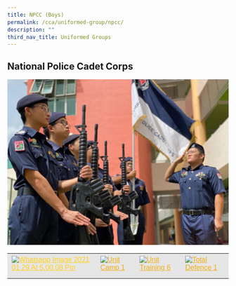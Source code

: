 ```yaml
---
title: NPCC (Boys)
permalink: /cca/uniformed-group/npcc/
description: ""
third_nav_title: Uniformed Groups
---
```

National Police Cadet Corps
---------------------------

![](/images/npcc_1.jpeg)

<table style="box-sizing: inherit; border-collapse: collapse; border-spacing: 0px; max-width: 100%; color: rgb(34, 34, 34); font-family: &quot;Source Sans Pro&quot;, sans-serif; font-size: 16px; font-style: normal; font-variant-ligatures: normal; font-variant-caps: normal; font-weight: 400; letter-spacing: normal; orphans: 2; text-align: start; text-transform: none; white-space: normal; widows: 2; word-spacing: 0px; -webkit-text-stroke-width: 0px; background-color: rgb(255, 255, 255); text-decoration-thickness: initial; text-decoration-style: initial; text-decoration-color: initial; width: 826.664px;"><tbody style="box-sizing: inherit;"><tr style="box-sizing: inherit; background: rgb(230, 230, 230);"><td style="box-sizing: inherit; padding: 5px 10px;"><a href="https://ganengsengsch.moe.edu.sg/wp-content/uploads/2021/09/WhatsApp-Image-2021-01-29-at-5.00.08-PM.jpeg" style="box-sizing: inherit; background-color: transparent; transition: all 0.25s ease-in-out 0s; outline: 0px; color: rgb(255, 208, 26); text-decoration: underline;"><img class="alignnone size-thumbnail wp-image-21456" src="https://ganengsengsch.moe.edu.sg/wp-content/uploads/2021/09/WhatsApp-Image-2021-01-29-at-5.00.08-PM-150x150.jpeg" alt="Whatsapp Image 2021 01 29 At 5.00.08 Pm" width="150" height="150" srcset="/wp-content/uploads/2021/09/WhatsApp-Image-2021-01-29-at-5.00.08-PM-150x150.jpeg 150w, /wp-content/uploads/2021/09/WhatsApp-Image-2021-01-29-at-5.00.08-PM-300x300.jpeg 300w, /wp-content/uploads/2021/09/WhatsApp-Image-2021-01-29-at-5.00.08-PM-1024x1024.jpeg 1024w, /wp-content/uploads/2021/09/WhatsApp-Image-2021-01-29-at-5.00.08-PM-768x768.jpeg 768w, /wp-content/uploads/2021/09/WhatsApp-Image-2021-01-29-at-5.00.08-PM-1350x1350.jpeg 1350w, /wp-content/uploads/2021/09/WhatsApp-Image-2021-01-29-at-5.00.08-PM.jpeg 1512w" sizes="(max-width: 150px) 100vw, 150px" style="box-sizing: inherit; border: 0px; vertical-align: middle; max-width: 100%; height: auto; margin-bottom: 10px;"></a></td><td style="box-sizing: inherit; padding: 5px 10px;"><a href="https://ganengsengsch.moe.edu.sg/wp-content/uploads/2021/09/Unit_Camp_1-scaled.jpg" style="box-sizing: inherit; background-color: transparent; transition: all 0.25s ease-in-out 0s; color: rgb(241, 174, 22); text-decoration: underline;"><img class="alignnone size-thumbnail wp-image-21457" src="https://ganengsengsch.moe.edu.sg/wp-content/uploads/2021/09/Unit_Camp_1-150x150.jpg" alt="Unit Camp 1" width="150" height="150" style="box-sizing: inherit; border: 0px; vertical-align: middle; max-width: 100%; height: auto; margin-bottom: 10px;"></a></td><td style="box-sizing: inherit; padding: 5px 10px;"><a href="https://ganengsengsch.moe.edu.sg/wp-content/uploads/2021/09/Unit_Training_6-scaled.jpg" style="box-sizing: inherit; background-color: transparent; transition: all 0.25s ease-in-out 0s; color: rgb(241, 174, 22); text-decoration: underline;"><img class="alignnone size-thumbnail wp-image-21459" src="https://ganengsengsch.moe.edu.sg/wp-content/uploads/2021/09/Unit_Training_6-150x150.jpg" alt="Unit Training 6" width="150" height="150" style="box-sizing: inherit; border: 0px; vertical-align: middle; max-width: 100%; height: auto; margin-bottom: 10px;"></a></td><td style="box-sizing: inherit; padding: 5px 10px;"><a href="https://ganengsengsch.moe.edu.sg/wp-content/uploads/2021/09/Total_Defence_1-scaled.jpg" style="box-sizing: inherit; background-color: transparent; transition: all 0.25s ease-in-out 0s; color: rgb(241, 174, 22); text-decoration: underline;"><img class="alignnone size-thumbnail wp-image-21460" src="https://ganengsengsch.moe.edu.sg/wp-content/uploads/2021/09/Total_Defence_1-150x150.jpg" alt="Total Defence 1" width="150" height="150" style="box-sizing: inherit; border: 0px; vertical-align: middle; max-width: 100%; height: auto; margin-bottom: 10px;"></a></td></tr></tbody></table>